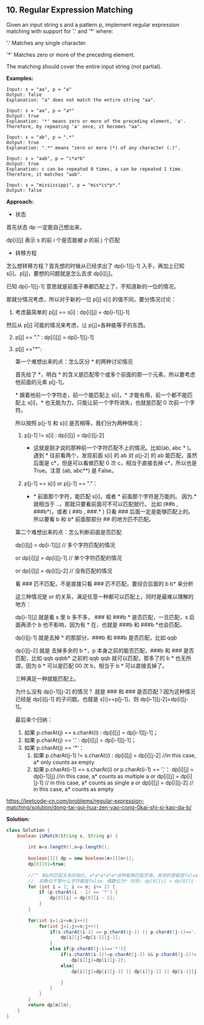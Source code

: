 ## 10. Regular Expression Matching

Given an input string s and a pattern p, implement regular expression matching with support for '.' and '*' where:

'.' Matches any single character.​​​​

'*' Matches zero or more of the preceding element.

The matching should cover the entire input string (not partial).

**Examples:** 

```
Input: s = "aa", p = "a"
Output: false
Explanation: "a" does not match the entire string "aa".
```

```
Input: s = "aa", p = "a*"
Output: true
Explanation: '*' means zero or more of the preceding element, 'a'. Therefore, by repeating 'a' once, it becomes "aa".
```

```
Input: s = "ab", p = ".*"
Output: true
Explanation: ".*" means "zero or more (*) of any character (.)".
```

```
Input: s = "aab", p = "c*a*b"
Output: true
Explanation: c can be repeated 0 times, a can be repeated 1 time. Therefore, it matches "aab".
```

```
Input: s = "mississippi", p = "mis*is*p*."
Output: false
```

**Approach:**

* 状态

首先状态 dp 一定能自己想出来。

dp[i][j] 表示 s 的前 i 个是否能被 p 的前 j 个匹配

* 转移方程

怎么想转移方程？首先想的时候从已经求出了 dp[i-1][j-1] 入手，再加上已知 s[i]、p[j]，要想的问题就是怎么去求 dp[i][j]。

已知 dp[i-1][j-1] 意思就是前面子串都匹配上了，不知道新的一位的情况。

那就分情况考虑，所以对于新的一位 p[j] s[i] 的值不同，要分情况讨论：

1. 考虑最简单的 p[j] == s[i] : dp[i][j] = dp[i-1][j-1]

然后从 p[j] 可能的情况来考虑，让 p[j]=各种能等于的东西。

2. p[j] == "." : dp[i][j] = dp[i-1][j-1]

3. p[j] =="\*":

    第一个难想出来的点：怎么区分 * 的两种讨论情况

    首先给了 \*，明白 \* 的含义是匹配零个或多个前面的那一个元素，所以要考虑他前面的元素 p[j-1]。
    
    \* 跟着他前一个字符走，前一个能匹配上 s[i]，\* 才能有用，前一个都不能匹配上 s[i]，\* 也无能为力，只能让前一个字符消失，也就是匹配 0 次前一个字符。

    所以按照 p[j-1] 和 s[i] 是否相等，我们分为两种情况：

    1. p[j-1] != s[i] : dp[i][j] = dp[i][j-2]
        * 这就是刚才说的那种前一个字符匹配不上的情况。比如(ab, abc \* )。遇到 \* 往前看两个，发现前面 s[i] 的 ab 对 p[j-2] 的 ab 能匹配，虽然后面是 c\*，但是可以看做匹配 0 次 c，相当于直接去掉 c\*，所以也是 True。注意 (ab, abc\*\*) 是 False。

    2. p[j-1] == s[i] or p[j-1] == "."：
        * \* 前面那个字符，能匹配 s[i]，或者 * 前面那个字符是万能的。
        因为.\* 就相当于 ..，那就只要看前面可不可以匹配就行。
        比如 (##b , ###b\*)，或者 ( ##b , ###.\* ) 只看 ### 后面一定是能够匹配上的。
        所以要看 b 和 b\* 前面那部分 ## 的地方匹不匹配。
            
    第二个难想出来的点：怎么判断前面是否匹配

    dp[i][j] = dp[i-1][j] // 多个字符匹配的情况	

    or dp[i][j] = dp[i][j-1] // 单个字符匹配的情况

    or dp[i][j] = dp[i][j-2] // 没有匹配的情况

    看 ### 匹不匹配，不是直接只看 ### 匹不匹配，要综合后面的 b b\* 来分析

    这三种情况是 or 的关系，满足任意一种都可以匹配上，同时是最难以理解的地方：

    dp[i-1][j] 就是看 s 里 b 多不多， ### 和 ###b \* 是否匹配，一旦匹配，s 后面再添个 b 也不影响，因为有 \* 在，也就是 ###b 和 ###b \*也会匹配。

    dp[i][j-1] 就是去掉 * 的那部分，###b 和 ###b 是否匹配，比如 qqb

    dp[i][j-2] 就是 去掉多余的 b \*，p 本身之前的能否匹配，###b 和 ### 是否匹配，比如 qqb qqbb\* 之前的 qqb qqb 就可以匹配，那多了的 b * 也无所谓，因为 b \* 可以是匹配 00 次 b，相当于 b \* 可以直接去掉了。

    三种满足一种就能匹配上。

    为什么没有 dp[i-1][j-2] 的情况？ 就是 ### 和 ### 是否匹配？因为这种情况已经是 dp[i][j-1] 的子问题。也就是 s[i]==p[j-1]，则 dp[i-1][j-2]=dp[i][j-1]。

    最后来个归纳：

    1. 如果 p.charAt(j) == s.charAt(i) : dp[i][j] = dp[i-1][j-1]；
    2. 如果 p.charAt(j) == '.' : dp[i][j] = dp[i-1][j-1]；
    3. 如果 p.charAt(j) == '\*'：
        1. 如果 p.charAt(j-1) != s.charAt(i) : dp[i][j] = dp[i][j-2] //in this case, a\* only counts as empty
        2. 如果 p.charAt(i-1) == s.charAt(i) or p.charAt(i-1) == '.'：
            dp[i][j] = dp[i-1][j] //in this case, a\* counts as multiple a
            or dp[i][j] = dp[i][j-1] // in this case, a\* counts as single a
            or dp[i][j] = dp[i][j-2] // in this case, a\* counts as empty

https://leetcode-cn.com/problems/regular-expression-matching/solution/dong-tai-gui-hua-zen-yao-cong-0kai-shi-si-kao-da-b/

**Solution:**

```java
class Solution {
    boolean isMatch(String s, String p) {
        
        int m=s.length(),n=p.length();
        
        boolean[][] dp = new boolean[m+1][n+1];
        dp[0][0]=true;
        
        //"" 和p的匹配关系初始化，a*a*a*a*a*这种能够匹配空串，其他的是都是false。
        //  奇数位不管什么字符都是false，偶数位为* 时则: dp[0][i] = dp[0][i - 2]
        for (int i = 2; i <= n; i+= 2) {
            if (p.charAt(i - 1) == '*') {
                dp[0][i] = dp[0][i - 2];
            }
        }
        
        for(int i=1;i<=m;i++){
            for(int j=1;j<=n;j++){
                if(s.charAt(i-1) == p.charAt(j-1) || p.charAt(j-1)=='.'){
                    dp[i][j]=dp[i-1][j-1];
                }
                else if(p.charAt(j-1)=='*'){
                    if(s.charAt(i-1)!=p.charAt(j-2) && p.charAt(j-2)!='.')
                        dp[i][j]=dp[i][j-2];
                    else{
                        dp[i][j]=dp[i][j-1] || dp[i][j-2] || dp[i-1][j];

                    }
                }
            }
        }
        return dp[m][n];
    }
}
```
